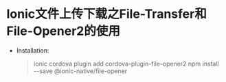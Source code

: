 # Ionic文件上传下载之File-Transfer和File-Opener2的使用
*  Installation:
    > ionic cordova plugin add cordova-plugin-file-opener2
    > npm install --save @ionic-native/file-opener    

